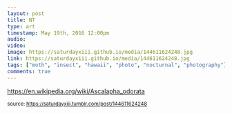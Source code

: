 ```yaml
---
layout: post
title: NT
type: art
timestamp: May 19th, 2016 12:00pm
audio: 
video: 
image: https://saturdayxiii.github.io/media/144611624248.jpg
link: https://saturdayxiii.github.io/media/144611624248.jpg
tags: ["moth", "insect", "hawaii", "photo", "nocturnal", "photography"]
comments: true
---
```


<a href="https://en.wikipedia.org/wiki/Ascalapha_odorata" target="_blank">https://en.wikipedia.org/wiki/Ascalapha_odorata</a><br/>
 
  
<small>source: https://saturdayxiii.tumblr.com/post/144611624248</small>